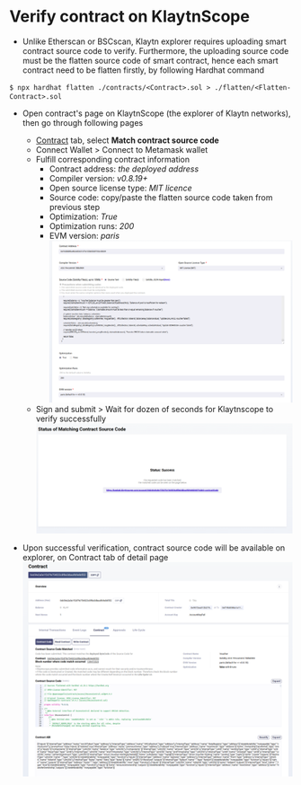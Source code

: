 # Verify contract on KlaytnScope

* Unlike Etherscan or BSCscan, Klaytn explorer requires uploading smart contract source code to verify. Furthermore, the uploading source code must be the flatten source code of smart contract, hence each smart contract need to be flatten firstly, by following Hardhat command
```
$ npx hardhat flatten ./contracts/<Contract>.sol > ./flatten/<Flatten-Contract>.sol
```

* Open contract's page on KlaytnScope (the explorer of Klaytn networks), then go through following pages 
  - [Contract](https://baobab.klaytnscope.com/account/<contract-address>?tabId=contractCode) tab, select **Match contract source code**
  - Connect Wallet > Connect to Metamask wallet
  - Fulfill corresponding contract information
    - Contract address: *the deployed address*
    - Compiler version: *v0.8.19+*
    - Open source license type: *MIT licence*
    - Source code: copy/paste the flatten source code taken from previous step
    - Optimization: *True*
    - Optimization runs: *200*
    - EVM version: *paris*
    ![Screenshots](./klaytn-verify-contract-optimized.png)
  - Sign and submit > Wait for dozen of seconds for Klaytnscope to verify successfully ![screenshots](./verify-success.png)

* Upon successful verification, contract source code will be available on explorer, on Contract tab of detail page ![screenshots](./contract-verified.png)